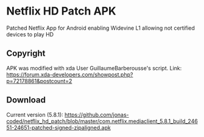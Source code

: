 # Netflix HD Patch APK
Patched Netflix App for Android enabling Widevine L1 allowing not certified devices to play HD

## Copyright
APK was modified with xda User GuillaumeBarberousse's script. Link: https://forum.xda-developers.com/showpost.php?p=72178861&postcount=2

## Download
Current version (5.8.1): https://github.com/jonas-coded/netflix_hd_patch/blob/master/com.netflix.mediaclient_5.8.1_build_24651-24651-patched-signed-zipaligned.apk
